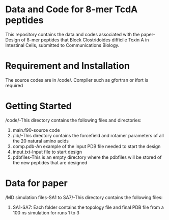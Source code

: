 # Data and Code for 8-mer TcdA peptides
This repository contains the data and codes associated with the paper-Design of 8-mer peptides that Block Clostridoides difficile Toxin A in Intestinal Cells, submitted to Communications Biology.


# Requirement and Installation
The source codes are in /code/. Compiler such as gfortran or ifort is required

# Getting Started
/code/-This directory contains the following files and directories:
1. main.f90-source code
2. /lib/-This directory contains the forcefield and rotamer parameters of all the 20 natural amino acids
3. comp.pdb-An example of the input PDB file needed to start the design
4. input.txt-Input file to start design
5. pdbfiles-This is an empty directory where the pdbfiles will be stored of the new peptides that are designed

# Data for paper
/MD simulation files-SA1 to SA7/-This directory contains the following files:
1. SA1-SA7: Each folder contains the topology file and final PDB file from a 100 ns simulation for runs 1 to 3


